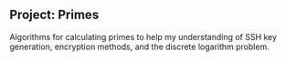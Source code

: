 ## Project: Primes
Algorithms for calculating primes to help my understanding of SSH key generation, encryption methods, and the discrete logarithm problem.